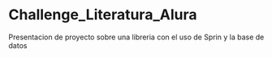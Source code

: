 # Challenge_Literatura_Alura
Presentacion de proyecto sobre una libreria con el uso de Sprin y la base de datos
